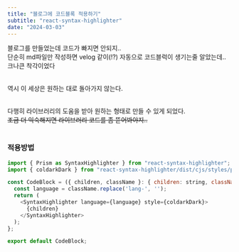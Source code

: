 ```yaml
---
title: "블로그에 코드블록 적용하기"
subtitle: "react-syntax-highlighter"
date: "2024-03-03"
---
```

블로그를 만들었는데 코드가 빠지면 안되지..<br>
단순히 md파일만 작성하면 velog 같이(!?) 자동으로 코드블럭이 생기는줄 알았는데.. 크나큰 착각이었다<br><br>

역시 이 세상은 원하는 대로 돌아가지 않는다.<br><br>

다행히 라이브러리의 도움을 받아 원하는 형태로 만들 수 있게 되었다.<br>
~~조금 더 익숙해지면 라이브러리 코드를 좀 뜯어봐야지..~~<br><br>

### 적용방법

```javascript
import { Prism as SyntaxHighlighter } from "react-syntax-highlighter";
import { coldarkDark } from "react-syntax-highlighter/dist/cjs/styles/prism";

const CodeBlock = ({ children, className }: { children: string, className: string}) => {
  const language = className.replace('lang-', '');
  return (
    <SyntaxHighlighter language={language} style={coldarkDark}>
      {children}
    </SyntaxHighlighter>
  );
};

export default CodeBlock;
```
